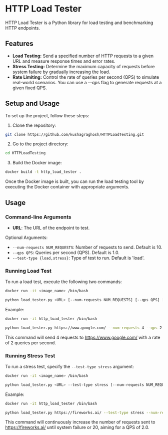 # HTTP Load Tester

HTTP Load Tester is a Python library for load testing and benchmarking HTTP endpoints. 

## Features

- **Load Testing:** Send a specified number of HTTP requests to a given URL and measure response times and error rates.
- **Stress Testing:** Determine the maximum capacity of requests before system failure by gradually increasing the load.
- **Rate Limiting:** Control the rate of queries per second (QPS) to simulate real-world scenarios. You can use a --qps flag to generate requests at a given fixed QPS.

## Setup and Usage

To set up the project, follow these steps:

1. Clone the repository:
```bash
git clone https://github.com/kushagraghosh/HTTPLoadTesting.git   
```

2. Go to the project directory:
```bash
cd HTTPLoadTesting
```

3. Build the Docker image:
```bash
docker build -t http_load_tester .
```

Once the Docker image is built, you can run the load testing tool by executing the Docker container with appropriate arguments. 

## Usage

### Command-line Arguments

- **URL**: The URL of the endpoint to test.

Optional Arguments:

- `--num-requests NUM_REQUESTS`: Number of requests to send. Default is 10.
- `--qps QPS`: Queries per second (QPS). Default is 1.0.
- `--test-type {load,stress}`: Type of test to run. Default is 'load'.

### Running Load Test

To run a load test, execute the following two commands:

```bash 
docker run -it <image_name> /bin/bash
```

```bash
python load_tester.py <URL> [--num-requests NUM_REQUESTS] [--qps QPS] [--test-type {load,stress}]
```

Example:

```bash 
docker run -it http_load_tester /bin/bash
```

```bash
python load_tester.py https://www.google.com/ --num-requests 4 --qps 2.0
```

This command will send 4 requests to https://www.google.com/ with a rate of 2 queries per second.

### Running Stress Test

To run a stress test, specify the `--test-type stress` argument:

```bash 
docker run -it <image_name> /bin/bash
```

```bash
python load_tester.py <URL> --test-type stress [--num-requests NUM_REQUESTS] [--qps QPS]
```

Example:

```bash 
docker run -it http_load_tester /bin/bash
```

```bash
python load_tester.py https://fireworks.ai/ --test-type stress --num-requests 20 --qps 2.0
```

This command will continuously increase the number of requests sent to https://fireworks.ai/ until system failure or 20, aiming for a QPS of 2.0.
